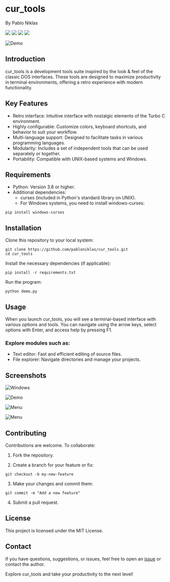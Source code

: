# cur_tools
By Pablo Niklas 

<img src=https://img.shields.io/github/license/pabloniklas/CurTools> <img src=https://img.shields.io/github/v/release/pabloniklas/CurTools> <img src=https://img.shields.io/github/languages/top/pabloniklas/CurTools> <img src=https://img.shields.io/github/downloads/pabloniklas/cur_tools/total>


![Demo](https://raw.githubusercontent.com/pabloniklas/pyCursesMenu/main/screenshots/demo.gif "demo")

## Introduction

cur_tools is a development tools suite inspired by the look & feel of the classic DOS interfaces. These tools are designed to maximize productivity in terminal environments, offering a retro experience with modern functionality.

## Key Features

- Retro interface: Intuitive interface with nostalgic elements of the Turbo C environment.
- Highly configurable: Customize colors, keyboard shortcuts, and behavior to suit your workflow.
- Multi-language support: Designed to facilitate tasks in various programming languages.
- Modularity: Includes a set of independent tools that can be used separately or together.
- Portability: Compatible with UNIX-based systems and Windows.

## Requirements

- Python: Version 3.8 or higher.
- Additional dependencies:
  - curses (included in Python's standard library on UNIX).
  - For Windows systems, you need to install windows-curses:

```
pip install windows-curses
```

## Installation

Clone this repository to your local system:
```
git clone https://github.com/pabloniklas/cur_tools.git
cd cur_tools
```

Install the necessary dependencies (if applicable):
```
pip install -r requirements.txt
```

Run the program:

```
python demo.py
```

## Usage

When you launch cur_tools, you will see a terminal-based interface with various options and tools. You can navigate using the arrow keys, select options with Enter, and access help by pressing F1.

### Explore modules such as:

- Text editor: Fast and efficient editing of source files.
- File explorer: Navigate directories and manage your projects.


## Screenshots

![Windows](https://raw.githubusercontent.com/pabloniklas/pyCursesMenu/main/screenshots/windows.png "window")


![Demo](https://raw.githubusercontent.com/pabloniklas/pyCursesMenu/main/screenshots/text_browser.gif "demo")


![Menu](https://raw.githubusercontent.com/pabloniklas/pyCursesMenu/main/screenshots/static_menu01.png "Menu bar")

![Menu](https://raw.githubusercontent.com/pabloniklas/pyCursesMenu/main/screenshots/static_menu02.png "Submenu")

## Contributing

Contributions are welcome. To collaborate:

1. Fork the repository.

2. Create a branch for your feature or fix:

```
git checkout -b my-new-feature
```

3. Make your changes and commit them:

```
git commit -m "Add a new feature"
```

4. Submit a pull request.

## License

This project is licensed under the MIT License.

## Contact

If you have questions, suggestions, or issues, feel free to open an [issue](https://github.com/pabloniklas/cur_tools/issues|) or contact the author.

Explore cur_tools and take your productivity to the next level!


